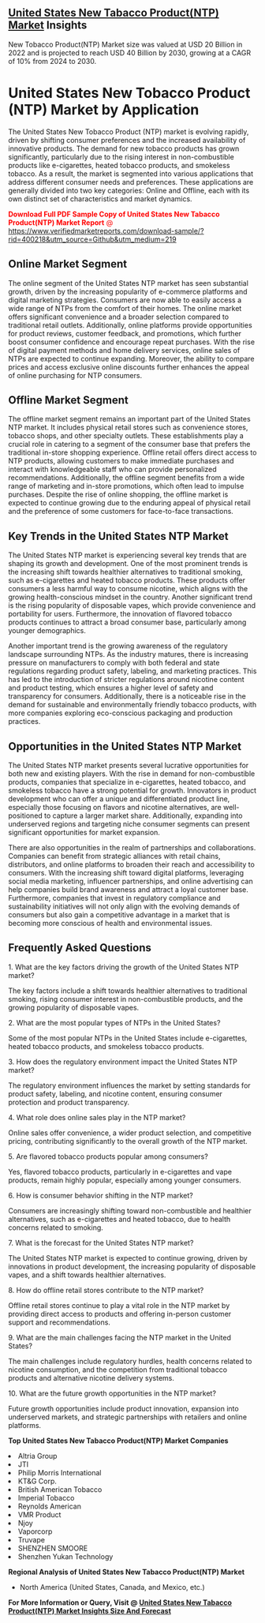 <h2><a href="https://www.verifiedmarketreports.com/download-sample/?rid=400218&amp;utm_source=Github&amp;utm_medium=219" target="_blank">United States New Tabacco Product(NTP) Market</a> Insights</h2><p>New Tobacco Product(NTP) Market size was valued at USD 20 Billion in 2022 and is projected to reach USD 40 Billion by 2030, growing at a CAGR of 10% from 2024 to 2030.</p><p> <h1>United States New Tobacco Product (NTP) Market by Application</h1> <p>The United States New Tobacco Product (NTP) market is evolving rapidly, driven by shifting consumer preferences and the increased availability of innovative products. The demand for new tobacco products has grown significantly, particularly due to the rising interest in non-combustible products like e-cigarettes, heated tobacco products, and smokeless tobacco. As a result, the market is segmented into various applications that address different consumer needs and preferences. These applications are generally divided into two key categories: Online and Offline, each with its own distinct set of characteristics and market dynamics.</p> <p><p><span class=""><span style="color: #ff0000;"><strong>Download Full PDF Sample Copy of United States New Tabacco Product(NTP) Market Report</strong> @ </span><a href="https://www.verifiedmarketreports.com/download-sample/?rid=400218&amp;utm_source=Github&amp;utm_medium=219" target="_blank">https://www.verifiedmarketreports.com/download-sample/?rid=400218&amp;utm_source=Github&amp;utm_medium=219</a></span></p></p> <h2>Online Market Segment</h2> <p>The online segment of the United States NTP market has seen substantial growth, driven by the increasing popularity of e-commerce platforms and digital marketing strategies. Consumers are now able to easily access a wide range of NTPs from the comfort of their homes. The online market offers significant convenience and a broader selection compared to traditional retail outlets. Additionally, online platforms provide opportunities for product reviews, customer feedback, and promotions, which further boost consumer confidence and encourage repeat purchases. With the rise of digital payment methods and home delivery services, online sales of NTPs are expected to continue expanding. Moreover, the ability to compare prices and access exclusive online discounts further enhances the appeal of online purchasing for NTP consumers.</p> <h2>Offline Market Segment</h2> <p>The offline market segment remains an important part of the United States NTP market. It includes physical retail stores such as convenience stores, tobacco shops, and other specialty outlets. These establishments play a crucial role in catering to a segment of the consumer base that prefers the traditional in-store shopping experience. Offline retail offers direct access to NTP products, allowing customers to make immediate purchases and interact with knowledgeable staff who can provide personalized recommendations. Additionally, the offline segment benefits from a wide range of marketing and in-store promotions, which often lead to impulse purchases. Despite the rise of online shopping, the offline market is expected to continue growing due to the enduring appeal of physical retail and the preference of some customers for face-to-face transactions.</p> <h2>Key Trends in the United States NTP Market</h2> <p>The United States NTP market is experiencing several key trends that are shaping its growth and development. One of the most prominent trends is the increasing shift towards healthier alternatives to traditional smoking, such as e-cigarettes and heated tobacco products. These products offer consumers a less harmful way to consume nicotine, which aligns with the growing health-conscious mindset in the country. Another significant trend is the rising popularity of disposable vapes, which provide convenience and portability for users. Furthermore, the innovation of flavored tobacco products continues to attract a broad consumer base, particularly among younger demographics.</p> <p>Another important trend is the growing awareness of the regulatory landscape surrounding NTPs. As the industry matures, there is increasing pressure on manufacturers to comply with both federal and state regulations regarding product safety, labeling, and marketing practices. This has led to the introduction of stricter regulations around nicotine content and product testing, which ensures a higher level of safety and transparency for consumers. Additionally, there is a noticeable rise in the demand for sustainable and environmentally friendly tobacco products, with more companies exploring eco-conscious packaging and production practices.</p> <h2>Opportunities in the United States NTP Market</h2> <p>The United States NTP market presents several lucrative opportunities for both new and existing players. With the rise in demand for non-combustible products, companies that specialize in e-cigarettes, heated tobacco, and smokeless tobacco have a strong potential for growth. Innovators in product development who can offer a unique and differentiated product line, especially those focusing on flavors and nicotine alternatives, are well-positioned to capture a larger market share. Additionally, expanding into underserved regions and targeting niche consumer segments can present significant opportunities for market expansion.</p> <p>There are also opportunities in the realm of partnerships and collaborations. Companies can benefit from strategic alliances with retail chains, distributors, and online platforms to broaden their reach and accessibility to consumers. With the increasing shift toward digital platforms, leveraging social media marketing, influencer partnerships, and online advertising can help companies build brand awareness and attract a loyal customer base. Furthermore, companies that invest in regulatory compliance and sustainability initiatives will not only align with the evolving demands of consumers but also gain a competitive advantage in a market that is becoming more conscious of health and environmental issues.</p> <h2>Frequently Asked Questions</h2> <p>1. What are the key factors driving the growth of the United States NTP market?</p> <p>The key factors include a shift towards healthier alternatives to traditional smoking, rising consumer interest in non-combustible products, and the growing popularity of disposable vapes.</p> <p>2. What are the most popular types of NTPs in the United States?</p> <p>Some of the most popular NTPs in the United States include e-cigarettes, heated tobacco products, and smokeless tobacco products.</p> <p>3. How does the regulatory environment impact the United States NTP market?</p> <p>The regulatory environment influences the market by setting standards for product safety, labeling, and nicotine content, ensuring consumer protection and product transparency.</p> <p>4. What role does online sales play in the NTP market?</p> <p>Online sales offer convenience, a wider product selection, and competitive pricing, contributing significantly to the overall growth of the NTP market.</p> <p>5. Are flavored tobacco products popular among consumers?</p> <p>Yes, flavored tobacco products, particularly in e-cigarettes and vape products, remain highly popular, especially among younger consumers.</p> <p>6. How is consumer behavior shifting in the NTP market?</p> <p>Consumers are increasingly shifting toward non-combustible and healthier alternatives, such as e-cigarettes and heated tobacco, due to health concerns related to smoking.</p> <p>7. What is the forecast for the United States NTP market?</p> <p>The United States NTP market is expected to continue growing, driven by innovations in product development, the increasing popularity of disposable vapes, and a shift towards healthier alternatives.</p> <p>8. How do offline retail stores contribute to the NTP market?</p> <p>Offline retail stores continue to play a vital role in the NTP market by providing direct access to products and offering in-person customer support and recommendations.</p> <p>9. What are the main challenges facing the NTP market in the United States?</p> <p>The main challenges include regulatory hurdles, health concerns related to nicotine consumption, and the competition from traditional tobacco products and alternative nicotine delivery systems.</p> <p>10. What are the future growth opportunities in the NTP market?</p> <p>Future growth opportunities include product innovation, expansion into underserved markets, and strategic partnerships with retailers and online platforms.</p> </p><p><strong>Top United States New Tabacco Product(NTP) Market Companies</strong></p><div data-test-id=""><p><li>Altria Group</li><li> JTI</li><li> Philip Morris International</li><li> KT&G Corp.</li><li> British American Tobacco</li><li> Imperial Tobacco</li><li> Reynolds American</li><li> VMR Product</li><li> Njoy</li><li> Vaporcorp</li><li> Truvape</li><li> SHENZHEN SMOORE</li><li> Shenzhen Yukan Technology</li></p><div><strong>Regional Analysis of&nbsp;United States New Tabacco Product(NTP) Market</strong></div><ul><li dir="ltr"><p dir="ltr">North America&nbsp;(United States, Canada, and Mexico, etc.)</p></li></ul><p><strong>For More Information or Query, Visit @&nbsp;</strong><strong><a href="https://www.verifiedmarketreports.com/product/new-tabacco-product-ntp-market/?utm_source=Github&amp;utm_medium=219" target="_blank">United States New Tabacco Product(NTP) Market Insights Size And Forecast</a></strong></p></div>
